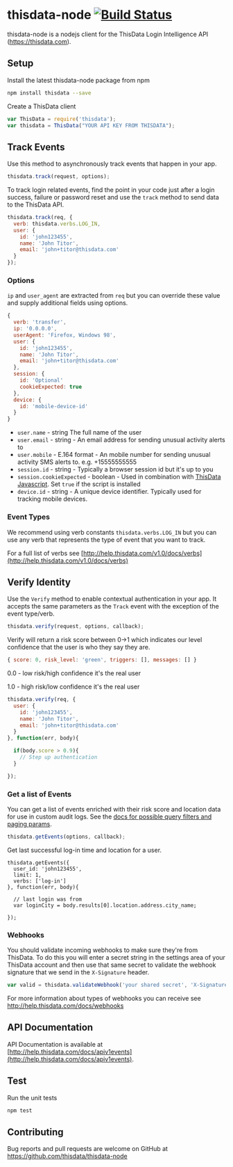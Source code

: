 thisdata-node [![Build Status](https://travis-ci.org/thisdata/thisdata-node.png?branch=master)](https://travis-ci.org/thisdata/thisdata-node)
=============

thisdata-node is a nodejs client for the ThisData Login Intelligence API (https://thisdata.com).

## Setup
Install the latest thisdata-node package from npm
```sh
npm install thisdata --save
```

Create a ThisData client
```js
var ThisData = require('thisdata');
var thisdata = ThisData("YOUR API KEY FROM THISDATA");
```

## Track Events
Use this method to asynchronously track events that happen in your app.

```js
thisdata.track(request, options);
```

To track login related events, find the point in your code just after
a login success, failure or password reset and use the `track` method to
send data to the ThisData API.
```js
thisdata.track(req, {
  verb: thisdata.verbs.LOG_IN,
  user: {
    id: 'john123455',
    name: 'John Titor',
    email: 'john+titor@thisdata.com'
  }
});
```

### Options
`ip` and `user_agent` are extracted from `req` but you can override these value and supply additional fields using options.

```js
{
  verb: 'transfer',
  ip: '0.0.0.0',
  userAgent: 'Firefox, Windows 98',
  user: {
    id: 'john123455',
    name: 'John Titor',
    email: 'john+titor@thisdata.com'
  },
  session: {
    id: 'Optional'
    cookieExpected: true
  },
  device: {
    id: 'mobile-device-id'
  }
}
```

* `user.name` - string The full name of the user
* `user.email` - string - An email address for sending unusual activity alerts to
* `user.mobile` - E.164 format - An mobile number for sending unusual activity SMS alerts to. e.g. +15555555555
* `session.id` - string - Typically a browser session id but it's up to you
* `session.cookieExpected` - boolean - Used in combination with [ThisData Javascript](http://help.thisdata.com/docs/better-tracking-using-javascript). Set `true` if the script is installed
* `device.id` - string - A unique device identifier. Typically used for tracking mobile devices.

### Event Types
We recommend using verb constants `thisdata.verbs.LOG_IN` but you can use any verb that represents the type of event that you want to track.

For a full list of verbs see [http://help.thisdata.com/v1.0/docs/verbs](http://help.thisdata.com/v1.0/docs/verbs)

## Verify Identity
Use the `Verify` method to enable contextual authentication in your app. It accepts the same parameters as the `Track` event with the exception of the event type/verb.

```js
thisdata.verify(request, options, callback);
```

Verify will return a risk score between 0->1 which indicates our level confidence that the user is who they say they are.

```js
{ score: 0, risk_level: 'green', triggers: [], messages: [] }
```

0.0 - low risk/high confidence it's the real user

1.0 - high risk/low confidence it's the real user


```js
thisdata.verify(req, {
  user: {
    id: 'john123455',
    name: 'John Titor',
    email: 'john+titor@thisdata.com'
  }
}, function(err, body){

  if(body.score > 0.9){
    // Step up authentication
  }

});
```

### Get a list of Events
You can get a list of events enriched with their risk score and location data for use in custom audit logs. See the [docs for possible query filters and paging params](http://help.thisdata.com/docs/v1getevents).

```js
thisdata.getEvents(options, callback);
```

Get last successful log-in time and location for a user.

```
thisdata.getEvents({
  user_id: 'john123455',
  limit: 1,
  verbs: ['log-in']
}, function(err, body){

  // last login was from
  var loginCity = body.results[0].location.address.city_name;

});
```

### Webhooks
You should validate incoming webhooks to make sure they're from ThisData. To do this you will enter a secret string
in the settings area of your ThisData account and then use that same secret to validate the webhook signature
that we send in the `X-Signature` header.

```js
var valid = thisdata.validateWebhook('your shared secret', 'X-Signature value', 'request body');
```

For more information about types of webhooks you can receive see http://help.thisdata.com/docs/webhooks

## API Documentation

API Documentation is available at [http://help.thisdata.com/docs/apiv1events](http://help.thisdata.com/docs/apiv1events).

## Test
Run the unit tests
```sh
npm test
```

## Contributing
Bug reports and pull requests are welcome on GitHub at https://github.com/thisdata/thisdata-node


